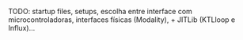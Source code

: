 TODO: startup files, setups, escolha entre interface com microcontroladoras, interfaces físicas (Modality), + JITLib (KTLloop e Influx)...